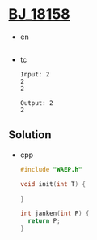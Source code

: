 # [BJ_18158](https://acmicpc.net/problem/18158)

* en

  ```en

  ```

* tc

  ```tc
  Input: 2
  2
  2

  Output: 2
  2
  ```

## Solution

* cpp

  ```cpp
  #include "WAEP.h"

  void init(int T) {

  }

  int janken(int P) {
    return P;
  }
  ```
